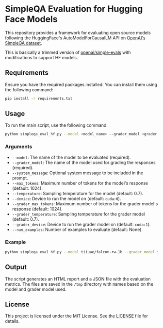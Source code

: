 # SimpleQA Evaluation for Hugging Face Models

This repository provides a framework for evaluating open source models following the HuggingFace's AutoModelForCausalLM API on [OpenAI's SimpleQA dataset](https://openai.com/index/introducing-simpleqa/).

This is basically a trimmed version of [openai/simple-evals](https://github.com/openai/simple-evals) with modifications to support HF models.

## Requirements

Ensure you have the required packages installed. You can install them using the following command:

```sh
pip install -r requirements.txt
```

## Usage

To run the main script, use the following command:

```sh
python simpleqa_eval_hf.py --model <model_name> --grader_model <grader_model_name> [options]
```

### Arguments

- `--model`: The name of the model to be evaluated (required).
- `--grader_model`: The name of the model used for grading the responses (required).
- `--system_message`: Optional system message to be included in the prompt.
- `--max_tokens`: Maximum number of tokens for the model's response (default: 1024).
- `--temperature`: Sampling temperature for the model (default: 0.7).
- `--device`: Device to run the model on (default: `cuda:0`).
- `--grader_max_tokens`: Maximum number of tokens for the grader model's response (default: 1024).
- `--grader_temperature`: Sampling temperature for the grader model (default: 0.7).
- `--grader_device`: Device to run the grader model on (default: `cuda:1`).
- `--num_examples`: Number of examples to evaluate (default: None).

### Example

```sh
python simpleqa_eval_hf.py --model tiiuae/falcon-rw-1b --grader_model tiiuae/falcon-180B --num_examples 100
```

## Output

The script generates an HTML report and a JSON file with the evaluation metrics. The files are saved in the `/tmp` directory with names based on the model and grader model used.

## License

This project is licensed under the MIT License. See the [LICENSE](../LICENSE) file for details.
